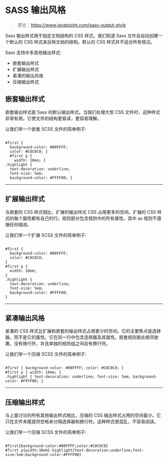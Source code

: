 # SASS 输出风格

> 原文：<https://www.javatpoint.com/sass-output-style>

Sass 输出样式用于指定文档结构的 CSS 样式。我们知道 Sass 文件会自动创建一个默认的 CSS 样式来反映文档的结构。默认的 CSS 样式并不适合所有情况。

Sass 支持许多其他输出样式:

*   嵌套输出样式
*   扩展输出样式
*   紧凑的输出风格
*   压缩输出样式

## 嵌套输出样式

嵌套输出样式是 Sass 的默认输出样式。当我们处理大型 CSS 文件时，这种样式非常有用。它使文件的结构更易读，更容易理解。

让我们举一个嵌套 SCSS 文件的简单例子:

```

#first {
  background-color: #00FFFF;
  color: #C0C0C0; }
  #first p {
    width: 10em; }
.highlight {
  text-decoration: underline;
  font-size: 5em;
  background-color: #FFFF00; }

```

* * *

## 扩展输出样式

与嵌套的 CSS 样式相比，扩展的输出样式 CSS 占用更多的空间。扩展的 CSS 样式的每个属性都有自己的行。规则部分包含规则中的所有属性，其中 as 规则不遵循任何缩进。

让我们举一个扩展 SCSS 文件的简单例子:

```

#first {
  background-color: #00FFFF;
  color: #C0C0C0;
}
#first p {
  width: 10em;
}
.highlight {
  text-decoration: underline;
  font-size: 5em;
  background-color: #FFFF00;
} 

```

* * *

## 紧凑输出风格

紧凑的 CSS 样式比扩展和嵌套的输出样式占用更少的空间。它的主要焦点是选择器，而不是它的属性。它在同一行中包含选择器及其属性。嵌套规则彼此相邻放置，没有换行符，并且单独的规则组之间会有换行符。

让我们举一个压缩 SCSS 文件的简单例子:

```

#first { background-color: #00FFFF; color: #C0C0C0; }
#first p { width: 10em; }
.highlight { text-decoration: underline; font-size: 5em; background-color: #FFFF00; }

```

* * *

## 压缩输出样式

与上面讨论的所有其他输出样式相比，压缩的 CSS 输出样式占用的空间最少。它只在文件末尾提供空格来分隔选择器和换行符。这种样式很混乱，不容易阅读。

让我们举一个压缩 SCSS 文件的简单例子:

```

#first{background-color:#00FFFF;color:#C0C0C0}
#first p{width:10em}.highlight{text-decoration:underline;font-size:5em;background-color:#FFFF00}

```